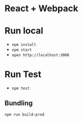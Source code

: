 # React + Webpack

# Run local
- `npm install`
- `npm start`
- `open http://localhost:3000`

# Run Test
- `npm test`

## Bundling

```
npm run build-prod
```
